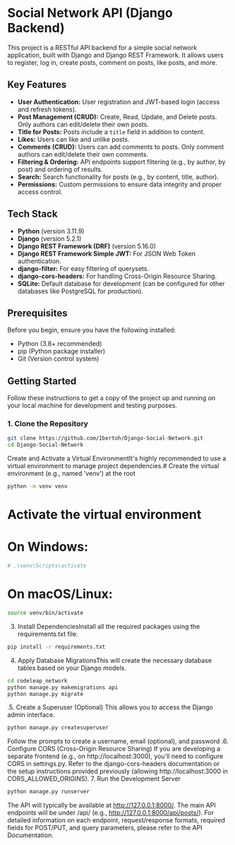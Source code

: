 # Social Network API (Django Backend)

This project is a RESTful API backend for a simple social network application, built with Django and Django REST Framework. It allows users to register, log in, create posts, comment on posts, like posts, and more.

## Key Features

* **User Authentication:** User registration and JWT-based login (access and refresh tokens).
* **Post Management (CRUD):** Create, Read, Update, and Delete posts. Only authors can edit/delete their own posts.
* **Title for Posts:** Posts include a `title` field in addition to content.
* **Likes:** Users can like and unlike posts.
* **Comments (CRUD):** Users can add comments to posts. Only comment authors can edit/delete their own comments.
* **Filtering & Ordering:** API endpoints support filtering (e.g., by author, by post) and ordering of results.
* **Search:** Search functionality for posts (e.g., by content, title, author).
* **Permissions:** Custom permissions to ensure data integrity and proper access control.

## Tech Stack

* **Python** (version 3.11.9)
* **Django** (version 5.2.1)
* **Django REST Framework (DRF)** (version 5.16.0)
* **Django REST Framework Simple JWT:** For JSON Web Token authentication.
* **django-filter:** For easy filtering of querysets.
* **django-cors-headers:** For handling Cross-Origin Resource Sharing.
* **SQLite:** Default database for development (can be configured for other databases like PostgreSQL for production).

## Prerequisites

Before you begin, ensure you have the following installed:

* Python (3.8+ recommended)
* pip (Python package installer)
* Git (Version control system)

## Getting Started

Follow these instructions to get a copy of the project up and running on your local machine for development and testing purposes.

### 1. Clone the Repository

```bash
git clone https://github.com/1bertoh/Django-Social-Network.git
cd Django-Social-Network
```
Create and Activate a Virtual EnvironmentIt's highly recommended to use a virtual environment to manage project dependencies.# Create the virtual environment (e.g., named 'venv') at the root
```bash
python -m venv venv
```
# Activate the virtual environment
# On Windows:
```bash
# .\venv\Scripts\activate
```
# On macOS/Linux:
```bash
source venv/bin/activate
```
3. Install DependenciesInstall all the required packages using the requirements.txt file.
```bash
pip install -r requirements.txt
```
4. Apply Database MigrationsThis will create the necessary database tables based on your Django models.
```bash
cd codeleap_network
python manage.py makemigrations api
python manage.py migrate
```
.5. Create a Superuser (Optional)
This allows you to access the Django admin interface.
```bash
python manage.py createsuperuser
```
Follow the prompts to create a username, email (optional), and password
.6. Configure CORS (Cross-Origin Resource Sharing) If you are developing a separate frontend (e.g., on http://localhost:3000), you'll need to configure CORS in settings.py.
Refer to the django-cors-headers documentation or the setup instructions provided previously (allowing http://localhost:3000 in CORS_ALLOWED_ORIGINS).
7. Run the Development Server
```bash
python manage.py runserver
```
The API will typically be available at http://127.0.0.1:8000/.
The main API endpoints will be under /api/ (e.g., http://127.0.0.1:8000/api/posts/).
For detailed information on each endpoint, request/response formats, required fields for POST/PUT, and query parameters, please refer to the API Documentation.
